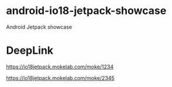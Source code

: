 # android-io18-jetpack-showcase
Android Jetpack showcase

# DeepLink

https://io18jetpack.mokelab.com/moke/1234

https://io18jetpack.mokelab.com/moke/2345

